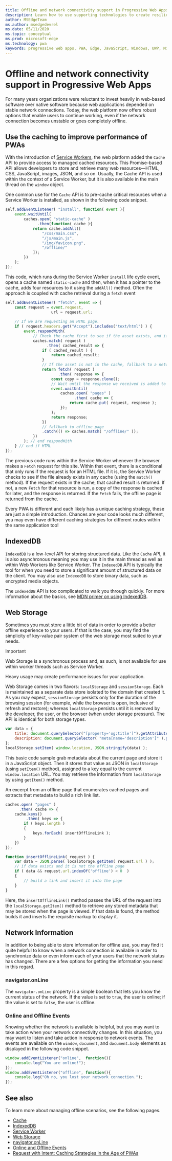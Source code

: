 ```yaml
---
title: Offline and network connectivity support in Progressive Web Apps
description: Learn how to use supporting technologies to create resilient experiences to cater for different network conditions.
author: MSEdgeTeam
ms.author: msedgedevrel
ms.date: 05/11/2020
ms.topic: conceptual
ms.prod: microsoft-edge
ms.technology: pwa
keywords: progressive web apps, PWA, Edge, JavaScript, Windows, UWP, Microsoft Store
---
```


# Offline and network connectivity support in Progressive Web Apps

For many years organizations were reluctant to invest heavily in web-based software over native software because web applications depended on stable network connections. Today, the web platform now offers robust options that enable users to continue working, even if the network connection becomes unstable or goes completely offline.

## Use the caching to improve performance of PWAs

With the introduction of [Service Workers][MDNServiceWorker], the web platform added the `Cache` API to provide access to managed cached resources. This Promise-based API allows developers to store and retrieve many web resources—HTML, CSS, JavaScript, images, JSON, and so on. Usually, the Cache API is used within the context of a Service Worker, but it is also available in the main thread on the `window` object.

One common use for the `Cache` API is to pre-cache critical resources when a Service Worker is installed, as shown in the following code snippet.  

```javascript
self.addEventListener( "install", function( event ){
    event.waitUntil(
        caches.open( "static-cache" )
              .then(function( cache ){
            return cache.addAll([
                "/css/main.css",
                "/js/main.js",
                "/img/favicon.png",
                "/offline/"
            ]);
        })
    );
});
```  

This code, which runs during the Service Worker `install` life cycle event, opens a cache named `static-cache` and then, when it has a pointer to the cache, adds four resources to it using the `addAll()` method.  Often the approach is coupled with cache retrieval during a `fetch` event   

```javascript
self.addEventListener( "fetch", event => {
    const request = event.request,
                    url = request.url;
    
    // If we are requesting an HTML page.
    if ( request.headers.get("Accept").includes("text/html") ) {
        event.respondWith(
            // Check the cache first to see if the asset exists, and if it does, return the cached asset.
            caches.match( request )
                  .then( cached_result => {
                if ( cached_result ) {
                    return cached_result;
                }
                // If the asset is not in the cache, fallback to a network request for the asset, and proceed to cache the result.
                return fetch( request )
                       .then( response => {
                    const copy = response.clone();
                    // Wait until the response we received is added to the cache.
                    event.waitUntil(
                        caches.open( "pages" )
                              .then( cache => {
                            return cache.put( request, response );
                        });
                    );
                    return response;
                })
                // fallback to offline page
                .catch(() => caches.match( "/offline/" ));
            })
        ); // end respondWith
    } // end if HTML
});
```  

The previous code runs within the Service Worker whenever the browser makes a `Fetch` request for this site.  Within that event, there is a conditional that only runs if the request is for an HTML file.  If it is, the Service Worker checks to see if the file already exists in any cache \(using the `match()` method\).  If the request exists in the cache, that cached result is returned.  If not, a new `Fetch` for that resource is run, a copy of the response is cached for later, and the response is returned.  If the `Fetch` fails, the offline page is returned from the cache.  

Every PWA is different and each likely has a unique caching strategy, these are just a simple introduction.  Chances are your code looks much different, you may even have different caching strategies for different routes within the same application too!  

## IndexedDB  

`IndexedDB` is a low-level API for storing structured data.  Like the `Cache` API, it is also asynchronous meaning you may use it in the main thread as well as within Web Workers like Service Worker.  The `IndexedDB` API is typically the tool for when you need to store a significant amount of structured data on the client.  You may also use `IndexedDB` to store binary data, such as encrypted media objects.  

The `IndexedDB` API is too complicated to walk you through quickly.  For more information about the basics, see [MDN primer on using IndexedDB][MDNIndexeddbApiUsing].  

## Web Storage  

Sometimes you must store a little bit of data in order to provide a better offline experience to your users.  If that is the case, you may find the simplicity of key-value pair system of the web storage most suited to your needs.  

> [!IMPORTANT]
> Web Storage is a synchronous process and, as such, is not available for use within worker threads such as Service Worker.  

Heavy usage may create performance issues for your application.  

Web Storage comes in two flavors: `localStorage` and `sessionStorage`.  Each is maintained as a separate data store isolated to the domain that created it.  As you may expect, `sessionStorage` persists only for the duration of the browsing session \(for example, while the browser is open, inclusive of refresh and restore\); whereas `localStorage` persists until it is removed by the developer, the user, or the browser \(when under storage pressure\).  The API is identical for both storage types.  

```javascript
var data = {
    title: document.querySelector("[property='og:title']").getAttribute("content"),
    description: document.querySelector( "meta[name='description']" ).getAttribute("content")
};
localStorage.setItem( window.location, JSON.stringify(data) );
```  

This basic code sample grab metadata about the current page and store it in a JavaScript object.  Then it stores that value as JSON in `localStorage` \(using `setItem()` method\), assigned to a key equal to the current `window.location` URL.  You may retrieve the information from `localStorage` by using `getItem()` method.  

An excerpt from an offline page that enumerates cached pages and extracts that metadata to build a rich link list.  

```javascript
caches.open( "pages" )
      .then( cache => {
    cache.keys()
         .then( keys => {
        if ( keys.length )
        {
            keys.forEach( insertOfflineLink );
        }
    })
});

function insertOfflineLink( request ) {
    var data = JSON.parse( localStorage.getItem( request.url ) );
    // if data exists and it is not the offline page
    if ( data && request.url.indexOf('offline') < 0  )
    {
        // build a link and insert it into the page
    }
}
```  

Here, the `insertOfflineLink()` method passes the URL of the request into the `localStorage.getItem()` method to retrieve any stored metadata that may be stored when the page is viewed.  If that data is found, the method builds it and inserts the requisite markup to display it.  

## Network Information  

In addition to being able to store information for offline use, you may find it quite helpful to know when a network connection is available in order to synchronize data or even inform each of your users that the network status has changed.  There are a few options for getting the information you need in this regard.  

### navigator.onLine  

The `navigator.onLine` property is a simple boolean that lets you know the current status of the network.  If the value is set to `true`, the user is online; if the value is set to `false`, the user is offline.  

### Online and Offline Events  

Knowing whether the network is available is helpful, but you may want to take action  when your network connectivity changes. In this situation, you may want to listen and take action in response to network events. The events are available on the `window`, `document`, and `document.body` elements as displayed in the following code snippet.

```javascript
window.addEventListener("online",  function(){
    console.log("You are online!");
});
window.addEventListener("offline", function(){
    console.log("Oh no, you lost your network connection.");
});
```  

## See also  

To learn more about managing offline scenarios, see the following pages.  

*   [Cache][MDNCache]  
*   [IndexedDB][MDNIndexeddbApi]  
*   [Service Worker][MDNServiceWorker]  
*   [Web Storage][MDNWebStorageApi]  
*   [navigator.onLine][MDNNavigatoronline]  
*   [Online and Offline Events][MDNNavigatoronlineOfflineEvents]  
*   [Request with Intent: Caching Strategies in the Age of PWAs][AlistapartRequestIntentCachingStrategiesAgePwas]

<!-- links -->  

[MDNCache]: https://developer.mozilla.org/docs/Web/API/Cache "Cache | MDN"  
[MDNIndexeddbApi]: https://developer.mozilla.org/docs/Web/API/IndexedDB_API "IndexedDB API | MDN"  
[MDNIndexeddbApiUsing]: https://developer.mozilla.org/docs/Web/API/IndexedDB_API/Using_IndexedDB "Using IndexDb - IndexDB API | MDN"  
[MDNServiceWorker]: https://developer.mozilla.org/docs/Web/API/ServiceWorker "ServiceWorker | MDN"  
[MDNWebStorageApi]: https://developer.mozilla.org/docs/Web/API/Web_Storage_API "Web Storage API | MDN"  
[MDNNavigatoronline]: https://developer.mozilla.org/docs/Web/API/NavigatorOnLine "NavigatorOnLine | MDN"  
[MDNNavigatoronlineOfflineEvents]: https://developer.mozilla.org/docs/Web/API/NavigatorOnLine/Online_and_offline_events "Online and offline events - NavigatorOnLine | MDN"  

[AbookapartGoingOffline]: https://abookapart.com/products/going-offline "Going Offline by Jeremy Keith | A Book Apart"  

[AlistapartRequestIntentCachingStrategiesAgePwas]: https://alistapart.com/article/request-with-intent-caching-strategies-in-the-age-of-pwas "Request with Intent: Caching Strategies in the Age of PWAs by Aaron Gustafson | A List Apart"  
